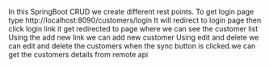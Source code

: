 In this SpringBoot CRUD we create different rest points.
To get login page type http://localhost:8090/customers/login
It will redirect to login page then click login link it get redirected to page where we can see the customer list
Using the add new link we can add new customer
Using edit and delete we can edit and delete the customers
when the sync button is clicked.we can get the customers details from remote api

